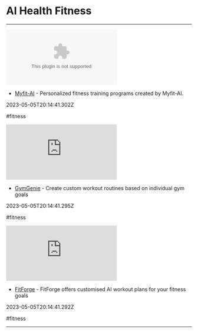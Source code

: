 # AI  Health  Fitness

---

![](https://rdl.ink/render/https%3A%2F%2Fmyfit-ai.com)

- [Myfit-AI](https://myfit-ai.com) - Personalized fitness training programs created by Myfit-AI.

2023-05-05T20:14:41.302Z

#fitness

![](https://rdl.ink/render/https%3A%2F%2Fgymgenie.xyz)

- [GymGenie](https://gymgenie.xyz) - Create custom workout routines based on individual gym goals

2023-05-05T20:14:41.295Z

#fitness

![](https://rdl.ink/render/https%3A%2F%2Ffitforge.me)

- [FitForge](https://fitforge.me) - FitForge offers customised AI workout plans for your fitness goals

2023-05-05T20:14:41.292Z

#fitness

---

